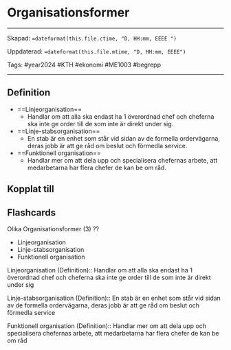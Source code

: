 # Organisationsformer

---
Skapad: `=dateformat(this.file.ctime, "D, HH:mm, EEEE ")`

Uppdaterad: `=dateformat(this.file.mtime, "D, HH:mm, EEEE")`

Tags: #year2024 #KTH #ekonomi #ME1003 #begrepp

---

## Definition

- ==Linjeorganisation==
	- Handlar om att alla ska endast ha 1 överordnad chef och cheferna ska inte ge order till de som inte är direkt under sig.
- ==Linje-stabsorganisation==
	- En stab är en enhet som står vid sidan av de formella ordervägarna, deras jobb är att ge råd om beslut och förmedla service.
- ==Funktionell organisation==
	- Handlar mer om att dela upp och specialisera chefernas arbete, att medarbetarna har flera chefer de kan be om råd.

## Kopplat till

## Flashcards

Olika Organisationsformer (3)
??
- Linjeorganisation
- Linje-stabsorganisation
- Funktionell organisation
<!--SR:!2024-02-12,4,270!2024-03-03,17,298-->

Linjeorganisation (Definition):: Handlar om att alla ska endast ha 1 överordnad chef och cheferna ska inte ge order till de som inte är direkt under sig
<!--SR:!2024-03-01,14,292-->

Linje-stabsorganisation (Definition):: En stab är en enhet som står vid sidan av de formella ordervägarna, deras jobb är att ge råd om beslut och förmedla service
<!--SR:!2024-02-12,4,272!2024-03-10,4,283-->

Funktionell organisation (Definition):: Handlar mer om att dela upp och specialisera chefernas arbete, att medarbetarna har flera chefer de kan be om råd
<!--SR:!2024-02-12,4,272-->
